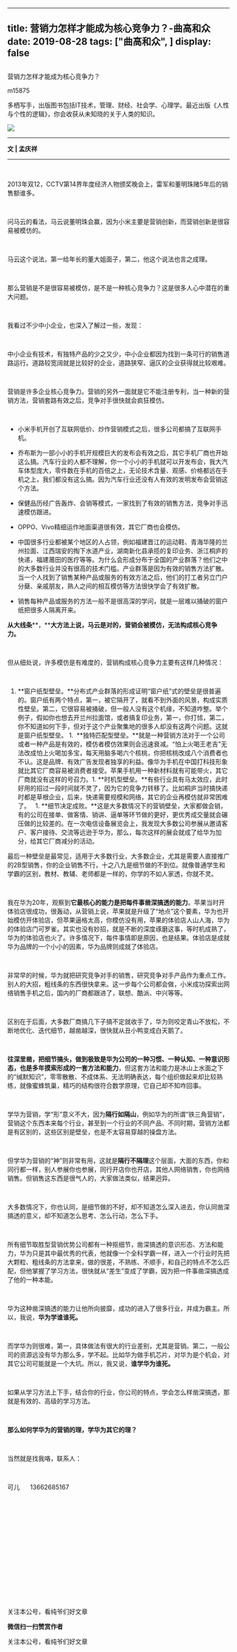 
---
title:   营销力怎样才能成为核心竞争力？-曲高和众
date: 2019-08-28
tags: ["曲高和众", ]
display: false
---


## 



营销力怎样才能成为核心竞争力？




m15875




多栖写手，出版图书包括IT技术，管理、财经、社会学、心理学。最近出版《人性与个性的逻辑》，你会收获从未知晓的关于人类的知识。


<img class="rich_pages" data-ratio="1.3328125" data-s="300,640" src="https://mmbiz.qpic.cn/mmbiz_jpg/fxGMiaL5Zj1gwiaW0t48Frib3awzmq3iaVfspgx0UDp8UXAozvmNCdOeUteOaGOfymbsDv5GnhpjcekF6UCCg485dA/640?wx_fmt=jpeg" data-type="jpeg" data-w="1280" style=""/>

****

**文 | 孟庆祥**

****

&nbsp;

2013年双12，CCTV第14界年度经济人物颁奖晚会上，雷军和董明珠赌5年后的销售额谁多。

&nbsp;

问马云的看法，马云说董明珠会赢，因为小米主要是营销创新，而营销创新是很容易被模仿的。

&nbsp;

马云这个说法，第一给年长的董大姐面子，第二，他这个说法也言之成理。

&nbsp;

那么营销是不是很容易被模仿，是不是一种核心竞争力？这是很多人心中潜在的重大问题。

&nbsp;

我看过不少中小企业，也深入了解过一些，发现：

&nbsp;

中小企业有技术，有独特产品的少之又少，中小企业都因为找到一条可行的销售道路运行。道路较宽阔就是比较好的企业，道路狭窄、逼仄的企业获得就比较艰难。

&nbsp;

营销是许多企业核心竞争力。营销的另外一面就是它不能注册专利，当一种新的营销方法，营销套路有效之后，竞争对手很快就会疯狂模仿。

&nbsp;
- 小米手机开创了互联网低价、炒作营销模式之后，很多公司都搞了互联网手机。
&nbsp;
- 乔布斯为一部小小的手机开规模巨大的发布会有效之后，其它手机厂商也开始这么搞。汽车行业的人都不理解，你一个小小的手机就可以开发布会，我大汽车体型庞大，零件数在手机的百倍之上，无论技术含量、观感、价格都远在手机之上，我们都没有这么搞。因为汽车行业还没有人有效的发明发布会营销这个方法。

- 保健品历经广告轰炸、会销等模式，一家找到了有效的销售方法，竞争对手迅速模仿跟进。

- OPPO、Vivo精细运作地面渠道很有效，其它厂商也会模仿。

- 中国很多行业都被某个地区的人占领，例如福建晋江的运动鞋、青海华隆的兰州拉面、江西瑞安的掏下水道产业，湖南新化县承揽的复印业务、浙江桐庐的快递，福建莆田的医疗等等。为什么会形成分布于全国的产业群落？他们之中的大多数行业并没有很高的技术门槛。产业群落是因为有效的销售方法扩散。当一个人找到了销售某种产品或服务的有效方法之后，他们的打工者另立门户分蘖、亲戚朋友，熟人之间的相互模仿等方法很快学会了有效扩散。

- 销售每种产品或服务的方法一般不是很高深的学问，就是一层难以捅破的窗户纸把很多人隔离开来。


**从大线条****，****大方法上说，马云是对的，营销会被模仿，无法构成核心竞争力。**

&nbsp;

但从细处说，许多模仿是有难度的，营销构成核心竞争力主要有这样几种情况：

&nbsp;
1. **窗户纸型壁垒。**分布式产业群落的形成证明“窗户纸”式的壁垒是很普遍的。窗户纸有两个特点，第一，被它隔开了，就看不到外面的风景，构成实质性壁垒。第二，它很容易被捅破，但一般人没有这个机缘，不知道咋整。举个例子，假如你也想去开兰州拉面馆，或者搞复印业务，第一，你打怵，第二，你不知道如何下手，但对于这个产业聚集地的很多人却没有这两个问题。这就是窗户纸型壁垒。&nbsp;1. &nbsp;**独特匹配型壁垒。**就是一种营销方法对于一个公司或者一种产品是有效的，模仿者模仿效果则会迅速衰减。“怕上火喝王老吉”无法改成怕上火喝加多宝，每天用脑多喝六个核桃，你把核桃改成八个消费者也不认。这是品牌、有效广告发现者独享的利益。像华为手机在中国打科技形象就比其它厂商容易被消费者接受。苹果手机用一种新材料就有可能带火，其它厂商就没有这样的号召力。1. **时机型壁垒。**有些行业具有马太效应，此时好用的招过一段时间就不灵了，因为它的竞争力转移了。比如桐庐当时搞快递时都是草根企业，后来，快递需要规模和网络，其它的企业再模仿就非常困难了。&nbsp; &nbsp;1. **细节决定成败。**这是大多数情况下的营销壁垒，大家都做会销，有的公司在接单、做客情、销讲、逼单等环节做的更好，更优秀成交量就会碾压做的比较差的。在一次电信设备展览会上，我发现大多数公司参展从邀请客户、客户接待、交流等远逊于华为，那么，每次这样的展会就成了给华为加分，给其它厂商减分的活动。


最后一种壁垒是最常见，适用于大多数行业，大多数企业，尤其是需要人直接推广的2B型销售，你的企业销售不行，十之八九是细节做的不到位。就像普通学生和学霸的区别，教材、教辅、老师都是一样的，你学的不如人家透，你就不灵。

&nbsp;

我在华为20年，观察到**它最核心的能力是把每件事凿深搞透的能力**。苹果当时开体验店很成功，很轰动，从营销上说，苹果就是升级了“地点”这个要素，华为也开始模仿开体验店，但苹果逼格太高，你模仿没有用，苹果的体验店人山人海，华为的体验店门可罗雀。其实也没有妙招，就是不断的深度琢磨这事，等时机成熟了，华为的体验店也火了。许多情况下，每件事情即是原因，也是结果。体验店是成就华为品牌的一个小小的因素，华为品牌则成就了体验店。

&nbsp;

非常早的时候，华为就把研究竞争对手的销售，研究竞争对手产品作为重点工作。别人的大招，粗线条的东西很快拿来。这一步每个公司都会做，小米成功探索出网络销售手机之后，国内的厂商都跟进了，联想、酷派、中兴等等。

&nbsp;

区别在于后面，大多数厂商搞几下子搞不定就收手了，华为则咬定青山不放松，不断地优化、迭代细节，越凿越深，很快就从丑小鸭变成白天鹅了。

&nbsp;

**往深里凿，把细节搞头，做到极致是华为公司的一种习惯、一种认知、一种意识形态，也是多年摸索形成的一套方法和能力**，但这套方法和能力是冰山上水面之下的“缄默知识”，零零散散、不成体系、无法明确表达，每个组织做起来却比较熟练，就像蜜蜂筑巢，精巧的结构很符合数学原理，它自己却不知咋回事。

&nbsp;

学华为营销，学“形”意义不大，因为**隔行如隔山**，例如华为的所谓“铁三角营销”，营销这个东西本来每个行业，甚至到一个行业的不同产品、不同时期，营销方法都是有区别的，这些区别是壁垒，也是不太容易穿越的操盘方法。

&nbsp;

但学华为营销的“神”则非常有用，这就是**隔行不隔理**这个层面，大面的东西，你和同行都一样，别人参展你也参展，同行开店你也开店，其他人网络销售，你也网络销售。但销售这东西是很气人的，大家做法类似，结果迥异。

&nbsp;

大多数情况下，你也认同，是细节做的不好，却不知道怎么深入进去，你认同凿深搞透的意义，却不知道怎么思考、怎么行动，怎么下手。

&nbsp;

所有细节取胜型营销优势公司都有一种抠细节，凿深搞透的意识形态、方法和能力，华为只是其中最优秀的代表，他就像一个全科学霸一样，进入一个行业时先把大颗粒、粗线条的方法拿来，做的很差，不熟练、不顺手，和自己的特点不怎么匹配，但他掌握了学习方法，很快就从“差生”变成了学霸，因为把一件事凿深搞透成了他的一种本能。

&nbsp;

华为这种凿深搞透的能力让他所向披靡，成功的进入了很多行业，并成为霸主。所以，我说，**华为学谁谁死。**

&nbsp;

而学华为则很难，第一，具体做法有很大的行业差别，尤其是营销。第二，一般公司的资源远没有华为那么多，学不起。比如华为做手机芯片，对华为是个机会，对其它公司可能就是一个大坑。所以，我又说，**谁学华为谁死。**

**&nbsp;**

如果从学习方法上下手，结合你的行业，你公司的特点，学会怎么样凿深搞透，那就是有效的、高级的学习方法。

&nbsp;

**那么如何学华为的营销的理，学华为其它的理？**

&nbsp;

当然就是找我咯，联系人：

&nbsp;

可儿&nbsp;&nbsp;&nbsp;&nbsp;&nbsp; 13662685167

&nbsp;

&nbsp;

&nbsp;

&nbsp;

&nbsp;

&nbsp;

&nbsp;

&nbsp;

关注本公号，看纯爷们好文章


**微信扫一扫赞赏作者**






关注本公号，看纯爷们好文章








